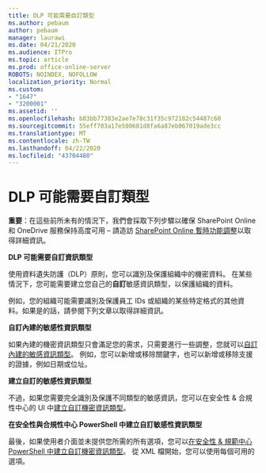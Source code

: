 ```yaml
---
title: DLP 可能需要自訂類型
ms.author: pebaum
author: pebaum
manager: laurawi
ms.date: 04/21/2020
ms.audience: ITPro
ms.topic: article
ms.prod: office-online-server
ROBOTS: NOINDEX, NOFOLLOW
localization_priority: Normal
ms.custom:
- "1647"
- "3200001"
ms.assetid: ''
ms.openlocfilehash: b83bb77383e2ae7e78c31f35c972182c54487c60
ms.sourcegitcommit: 55eff703a17e500681d8fa6a87eb067019ade3cc
ms.translationtype: MT
ms.contentlocale: zh-TW
ms.lasthandoff: 04/22/2020
ms.locfileid: "43704480"
---
```

# <a name="dlp-might-need-a-custom-type"></a>DLP 可能需要自訂類型

**重要**：在這些前所未有的情況下，我們會採取下列步驟以確保 SharePoint Online 和 OneDrive 服務保持高度可用 – 請造訪 [SharePoint Online 暫時功能調整](https://aka.ms/ODSPAdjustments)以取得詳細資訊。

**DLP 可能需要自訂資訊類型**

使用資料遺失防護（DLP）原則，您可以識別及保護組織中的機密資料。 在某些情況下，您可能需要建立您自己的**自訂**敏感資訊類型，以保護組織的資料。

例如，您的組織可能需要識別及保護員工 IDs 或組織的某些特定格式的其他資料。如果是的話，請參閱下列文章以取得詳細資訊。
  
 **自訂內建的敏感性資訊類型**
  
如果內建的機密資訊類型只會滿足您的需求，只需要進行一些調整，您就可以[自訂內建的敏感資訊類型](https://docs.microsoft.com/office365/securitycompliance/customize-a-built-in-sensitive-information-type)。 例如，您可以新增或移除關鍵字，也可以新增或移除支援的證據，例如日期或位址。
  
 **建立自訂的敏感性資訊類型**
  
不過，如果您需要完全識別及保護不同類型的敏感資訊，您可以在安全性 & 合規性中心的 UI 中[建立自訂機密資訊類型](https://docs.microsoft.com/office365/securitycompliance/create-a-custom-sensitive-information-type)。
  
**在安全性與合規性中心 PowerShell 中建立自訂敏感性資訊類型**

最後，如果使用者介面並未提供您所需的所有選項，您可以[在安全性 & 規範中心 PowerShell 中建立自訂機密資訊類型](https://docs.microsoft.com/office365/securitycompliance/create-a-custom-sensitive-information-type-in-scc-powershell)。 從 XML 檔開始，您可以使用每個可用的選項。
